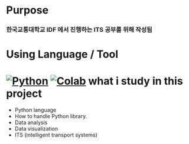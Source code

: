 Purpose
====
### 한국교통대학교 IDF 에서 진행하는 ITS 공부를 위해 작성됨

Using Language / Tool
====
[![Python](https://img.shields.io/badge/Python-3776AB?style=flat-square&logo=Python&logoColor=white)]()
[![Colab](https://img.shields.io/badge/Colab-F9AB00?style=flat-square&logo=Colab&logoColor=white)]()
what i study in this project
====
- Python language
- How to handle Python library.
- Data analysis
- Data visualization
- ITS (intelligent transport systems) 

